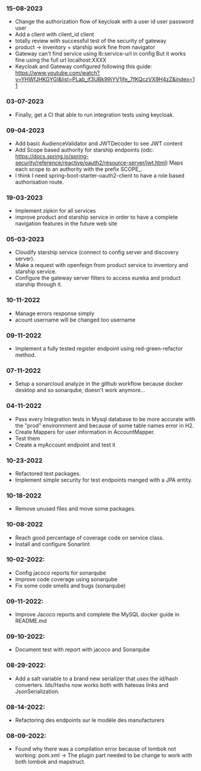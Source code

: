 ### 15-08-2023

- Change the authorization flow of keycloak with a user id user password user
- Add a client  with client_id client
- totally review with successful test of the security of gateway
- product -> inventory + starship work fine from navigator 
- Gateway can't find service using lb:service-url in config But it works fine using the full url localhost:XXXX
- Keycloak and Gateway configured following this guide: https://www.youtube.com/watch?v=YHWfJHKGYGI&list=PLab_if3UBk99jYV1jfe_7fKQczVX9H4zZ&index=11

### 03-07-2023

- Finally, get a CI that able to run integration tests using keycloak.

### 09-04-2023

- Add basic AudienceValidator and JWTDecoder to see JWT content
- Add Scope based authority for starship endpoints (odc: https://docs.spring.io/spring-security/reference/reactive/oauth2/resource-server/jwt.html) Maps each scope to an authority with the prefix SCOPE_.
- I think I need spring-boot-starter-oauth2-client to have a role based authorisation route.

### 19-03-2023

- Implement zipkin for all services
- improve product and starship service in order to have a complete navigation features in the future web site

### 05-03-2023

- Cloudify starship service (connect to config server and discovery server).
- Make a request with openfeign from product service to inventory and starship service.
- Configure the gateway server filters to access eureka and product starship through it.

### 10-11-2022

-   Manage errors response simply
-   acount username will be changed too username

### 09-11-2022

-   Implement a fully tested register endpoint using red-green-refactor method.

### 07-11-2022

-   Setup a sonarcloud analyze in the github workflow because docker desktop and so sonarqube, doesn't work anymore...

### 04-11-2022

-   Pass every Integration tests in Mysql database to be more accurate with the "prod" environnment and because of some table names error in H2.
-   Create Mappers for user information in AccountMapper.
-   Test them
-   Create a myAccount endpoint and test it

### 10-23-2022

-   Refactored test packages.
-   Implement simple security for test endpoints manged with a JPA entity.

### 10-18-2022

-   Remove unused files and move some packages.

### 10-08-2022

-   Reach good percentage of coverage code on service class.
-   Install and configure Sonarlint

### 10-02-2022:

-   Config jacoco reports for sonarqube
-   Improve code coverage using sonarqube
-   Fix some code smells and bugs (sonarqube)

### 09-11-2022:

-   Improve Jacoco reports and complete the MySQL docker guide in README.md

### 09-10-2022:

-   Document test with report with jacoco and Sonarqube

### 08-29-2022:

-   Add a salt variable to a brand new serializer that uses the id/hash converters. Ids/Hashs now works both with hateoas links and JsonSerialization.

### 08-14-2022:

-   Refactoring des endpoints sur le modèle des manufacturers

### 08-09-2022:

-   Found why there was a compilation error because of lombok not working: pom.xml -> The plugin part needed to be change to work with both lombok and mapstruct.
